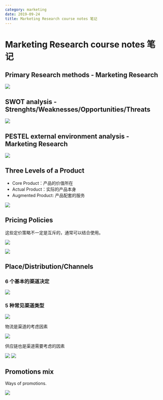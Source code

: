 ```yaml
---
category: marketing
date: 2019-09-24
title: Marketing Research course notes 笔记
---
```


# Marketing Research course notes 笔记

## Primary Research methods - Marketing Research

![](https://goooooouwa.eu.org:8143/static/images/UblVVa3.png)

## SWOT analysis - Strenghts/Weaknesses/Opportunities/Threats

![](https://goooooouwa.eu.org:8143/static/images/15yCAn9.png)

## PESTEL external environment analysis - Marketing Research

![](https://goooooouwa.eu.org:8143/static/images/ZiXwqF3.png)

## Three Levels of a Product

- Core Product：产品的价值所在
- Actual Product：实际的产品本身
- Augmented Product: 产品配套的服务

![](https://goooooouwa.eu.org:8143/static/images/aU4VJuW.png)

## Pricing Policies

这些定价策略不一定是互斥的，通常可以结合使用。

![](https://goooooouwa.eu.org:8143/static/images/qmzUXtB.png)

![](https://goooooouwa.eu.org:8143/static/images/WVAz1lw.png)

## Place/Distribution/Channels

### 6 个基本的渠道决定

![](https://goooooouwa.eu.org:8143/static/images/aJ1sZGW.png)

### 5 种常见渠道类型

![](https://goooooouwa.eu.org:8143/static/images/4TjuAxB.png)

物流是渠道的考虑因素

![](https://goooooouwa.eu.org:8143/static/images/C8F6nXZ.png)

供应链也是渠道需要考虑的因素

![](https://goooooouwa.eu.org:8143/static/images/1iQMYy3.png)
![](https://goooooouwa.eu.org:8143/static/images/AVQ3795.png)

## Promotions mix

Ways of promotions.

![](https://goooooouwa.eu.org:8143/static/images/ckd0L2S.png)
